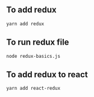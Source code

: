 ## To add redux

```
yarn add redux
```

## To run redux file

```
node redux-basics.js
```

## To add redux to react

```
yarn add react-redux
```
